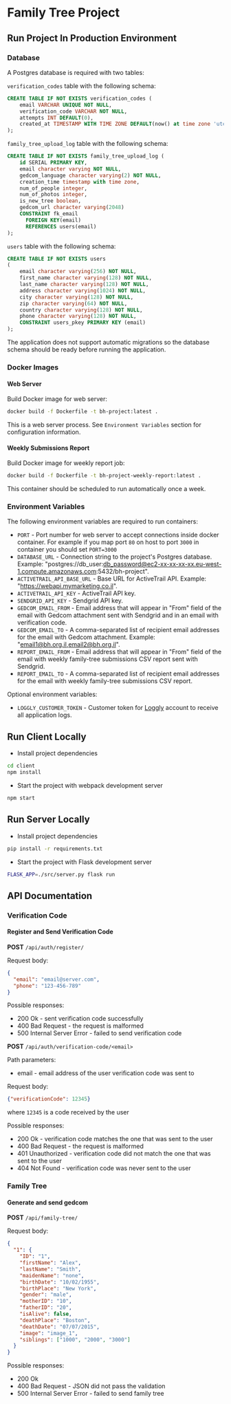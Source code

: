 # Family Tree Project

## Run Project In Production Environment

### Database

A Postgres database is required with two tables:

`verification_codes` table with the following schema:

```sql
CREATE TABLE IF NOT EXISTS verification_codes (
    email VARCHAR UNIQUE NOT NULL,
    verification_code VARCHAR NOT NULL,
    attempts INT DEFAULT(0),
    created_at TIMESTAMP WITH TIME ZONE DEFAULT(now() at time zone 'utc')
);
```

`family_tree_upload_log` table with the following schema:

```sql
CREATE TABLE IF NOT EXISTS family_tree_upload_log (
    id SERIAL PRIMARY KEY,
    email character varying NOT NULL,
    gedcom_language character varying(2) NOT NULL,
    creation_time timestamp with time zone,
    num_of_people integer,
    num_of_photos integer,
    is_new_tree boolean,
    gedcom_url character varying(2048)
    CONSTRAINT fk_email
      FOREIGN KEY(email) 
	  REFERENCES users(email)
);
```

`users` table with the following schema:

```sql
CREATE TABLE IF NOT EXISTS users
(
    email character varying(256) NOT NULL,
    first_name character varying(128) NOT NULL,
    last_name character varying(128) NOT NULL,
    address character varying(1024) NOT NULL,
    city character varying(128) NOT NULL,
    zip character varying(64) NOT NULL,
    country character varying(128) NOT NULL,
    phone character varying(128) NOT NULL,
    CONSTRAINT users_pkey PRIMARY KEY (email)
);
```

The application does not support automatic migrations so the database schema should be ready before running the application.

### Docker Images


#### Web Server

Build Docker image for web server:

```bash
docker build -f Dockerfile -t bh-project:latest .
```

This is a web server process. See `Environment Variables` section for configuration information.

#### Weekly Submissions Report

Build Docker image for weekly report job:

```bash
docker build -f Dockerfile -t bh-project-weekly-report:latest .
```

This container should be scheduled to run automatically once a week.

### Environment Variables

The following environment variables are required to run containers:

* `PORT` - Port number for web server to accept connections inside docker container. For example if you map port `80` on host to port `3000` in container you should set `PORT=3000` 
* `DATABASE_URL` - Connection string to the project's Postgres database. Example: "postgres://db_user:db_password@ec2-xx-xx-xx-xx.eu-west-1.compute.amazonaws.com:5432/bh-project".
* `ACTIVETRAIL_API_BASE_URL` - Base URL for ActiveTrail API. Example: "https://webapi.mymarketing.co.il".
* `ACTIVETRAIL_API_KEY` - ActiveTrail API key.
* `SENDGRID_API_KEY` - Sendgrid API key.
* `GEDCOM_EMAIL_FROM` - Email address that will appear in "From" field of the email with Gedcom attachment sent with Sendgrid and in an email with verification code.
* `GEDCOM_EMAIL_TO` - A comma-separated list of recipient email addresses for the email with Gedcom attachment. Example: "email1@bh.org.il,email2@bh.org.il".
* `REPORT_EMAIL_FROM` - Email address that will appear in "From" field of the email with weekly family-tree submissions CSV report sent with Sendgrid.
* `REPORT_EMAIL_TO` - A comma-separated list of recipient email addresses for the email with weekly family-tree submissions CSV report.

Optional environment variables:

* `LOGGLY_CUSTOMER_TOKEN` - Customer token for [Loggly](https://www.loggly.com/) account to receive all application logs.

## Run Client Locally

* Install project dependencies

```bash
cd client
npm install
```

* Start the project with webpack development server

```bash
npm start
```

## Run Server Locally

* Install project dependencies

```bash
pip install -r requirements.txt
```

* Start the project with Flask development server

```bash
FLASK_APP=./src/server.py flask run
```

## API Documentation

### Verification Code

#### Register and Send Verification Code

**POST** `/api/auth/register/`

Request body:

```json
{
  "email": "email@server.com",
  "phone": "123-456-789"
}
```

Possible responses:

* 200 Ok - sent verification code successfully 
* 400 Bad Request - the request is malformed
* 500 Internal Server Error - failed to send verification code

**POST** `/api/auth/verification-code/<email>`

Path parameters:

* email - email address of the user verification code was sent to

Request body:

```json
{"verificationCode": 12345}
```

where `12345` is a code received by the user 

Possible responses:

* 200 Ok - verification code matches the one that was sent to the user
* 400 Bad Request - the request is malformed
* 401 Unauthorized - verification code did not match the one that was sent to the user
* 404 Not Found - verification code was never sent to the user


### Family Tree

#### Generate and send gedcom

**POST** `/api/family-tree/`


Request body:

```json
{
  "1": {
    "ID": "1",
    "firstName": "Alex",
    "lastName": "Smith",
    "maidenName": "none",
    "birthDate": "10/02/1955",
    "birthPlace": "New York",
    "gender": "male",
    "motherID": "10",
    "fatherID": "20",
    "isAlive": false,
    "deathPlace": "Boston",
    "deathDate": "07/07/2015",
    "image": "image_1",
    "siblings": ["1000", "2000", "3000"]
  }
}
```

Possible responses:

* 200 Ok
* 400 Bad Request - JSON did not pass the validation 
* 500 Internal Server Error - failed to send family tree 
